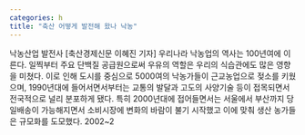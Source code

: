 ```yaml
---
categories: h
title: "축산 어떻게 발전해 왔나 낙농"
---
```

낙농산업 발전사 [축산경제신문 이혜진 기자] 우리나라 낙농업의 역사는 100년여에 이른다. 일찍부터 주요 단백질 공급원으로써 우유의 역할은 우리의 식습관에도 많은 영향을 미쳤다. 이로 인해 도시를 중심으로 5000여의 낙농가들이 근교농업으로 젖소를 키웠으며, 1990년대에 들어서면서부터는 교통의 발달과 고도의 사양기술 등이 접목되면서 전국적으로 널리 분포하게 됐다. 특히 2000년대에 접어들면서는 서울에서 부산까지 당일배송이 가능해지면서 소비시장에 변화의 바람이 불기 시작했고 이에 맞춰 생산 농가들은 규모화를 도모했다. 2002~2